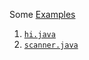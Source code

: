 Some [Examples](https://www.cs.utexas.edu/~scottm/cs307/codingSamples.htm)

1. [`hi.java`](hi.java)
1. [`scanner.java`](scanner.java)
